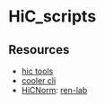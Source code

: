 # HiC_scripts



## Resources

* [hic tools](https://github.com/mdozmorov/HiC_tools) 
* [cooler cli](https://cooler.readthedocs.io/en/latest/cli.html)
* [HiCNorm](http://www.people.fas.harvard.edu/~junliu/HiCNorm/): [ren-lab](https://github.com/ren-lab/HiCNorm)
